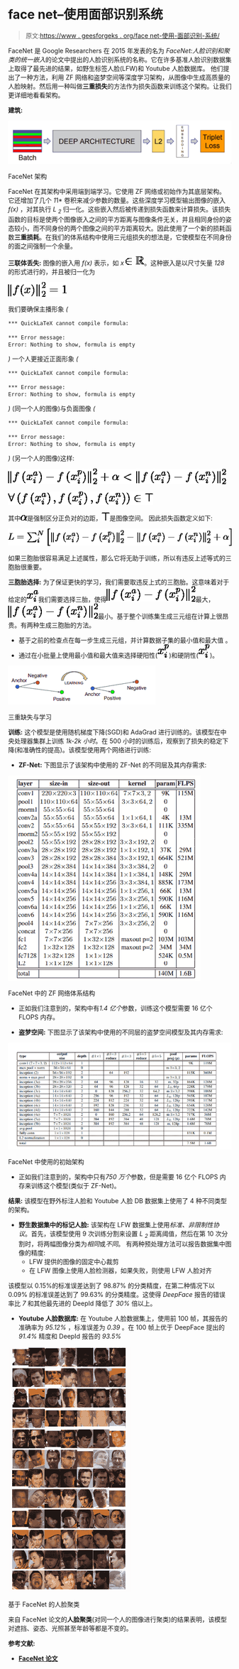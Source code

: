 # face net–使用面部识别系统

> 原文:[https://www . geesforgeks . org/face net-使用-面部识别-系统/](https://www.geeksforgeeks.org/facenet-using-facial-recognition-system/)

FaceNet 是 Google Researchers 在 2015 年发表的名为 *FaceNet:人脸识别和聚类的统一嵌入*的论文中提出的人脸识别系统的名称。它在许多基准人脸识别数据集上取得了最先进的结果，如野生标签人脸(LFW)和 Youtube 人脸数据库。
他们提出了一种方法，利用 ZF 网络和盗梦空间等深度学习架构，从图像中生成高质量的人脸映射。然后用一种叫做**三重损失**的方法作为损失函数来训练这个架构。让我们更详细地看看架构。

**建筑:**

[![FaceNet architecture](img/9f75ee6dd059eabf40b75e7a918aee50.png)](https://media.geeksforgeeks.org/wp-content/uploads/20200320203921/deep-learning-architecture.png)

FaceNet 架构

FaceNet 在其架构中采用端到端学习。它使用 ZF 网络或初始作为其底层架构。它还增加了几个 *1*1* 卷积来减少参数的数量。这些深度学习模型输出图像的嵌入 *f(x)* ，对其执行 *L <sub>2</sub>* 归一化。这些嵌入然后被传递到损失函数来计算损失。该损失函数的目标是使两个图像嵌入之间的平方距离与图像条件无关，并且相同身份的姿态较小，而不同身份的两个图像之间的平方距离较大。因此使用了一个新的损耗函数**三重损耗**。在我们的体系结构中使用三元组损失的想法是，它使模型在不同身份的面之间强制一个余量。

**三联体丢失:**
图像的嵌入用 *f(x)* 表示，如 *x* ![\in \mathbb{R}  ](img/a738be9555d7d58d367d43e392964a34.png "Rendered by QuickLaTeX.com")。这种嵌入是以尺寸矢量 *128* 的形式进行的，并且被归一化为

![\left \| f(x) \right \|_2^2 = 1  ](img/4f458788371805cf1b487684b4fbc642.png "Rendered by QuickLaTeX.com")

我们要确保主播形象 *(*

```
*** QuickLaTeX cannot compile formula:

*** Error message:
Error: Nothing to show, formula is empty

```

*)* 一个人更接近正面形象 *(*

```
*** QuickLaTeX cannot compile formula:

*** Error message:
Error: Nothing to show, formula is empty

```

*)* (同一个人的图像)与负面图像 *(*

```
*** QuickLaTeX cannot compile formula:

*** Error message:
Error: Nothing to show, formula is empty

```

*)* (另一个人的图像)这样:

![\left \| f\left ( x_i^a \right ) - f\left ( x_i^p \right ) \right \|_{2}^{2} +\alpha < \left \| f\left ( x_i^a \right ) - f\left ( x_i^n \right ) \right \|_{2}^{2}  ](img/99b693debb7e135d5a0774171391bec4.png "Rendered by QuickLaTeX.com")

![\forall \left ( f\left ( x_i^a \right ), f\left ( x_i^p \right ), f\left ( x_i^n \right ) \right ) \in \top  ](img/e2327bf59c4590e111fc6f4bb2085966.png "Rendered by QuickLaTeX.com")

其中![\alpha  ](img/20bbc2fdda374489d1ee0905b9022620.png "Rendered by QuickLaTeX.com")是强制区分正负对的边距，![\top  ](img/2dde9e5bdea77f8f25c7cc2f097906b7.png "Rendered by QuickLaTeX.com")是图像空间。
因此损失函数定义如下:

![L = \sum_{i}^{N}\left [ \left \| f\left ( x_i^a \right ) - f\left ( x_i^p \right ) \right \|_{2}^{2} - \left \| f\left ( x_i^a \right ) - f\left ( x_i^n \right ) \right \|_{2}^{2} +\alpha \right ]  ](img/968828406949968ea6ac8f362ab9a3ad.png "Rendered by QuickLaTeX.com")

如果三胞胎很容易满足上述属性，那么它将无助于训练，所以有违反上述等式的三胞胎很重要。

**三胞胎选择:**
为了保证更快的学习，我们需要取违反上式的三胞胎。这意味着对于给定的![x_i^a  ](img/86408a4e78fc16e4422a60ad15db357c.png "Rendered by QuickLaTeX.com")我们需要选择三胎，使得![\left \| f\left ( x_i^a \right ) - f\left ( x_i^p \right ) \right \|_{2}^{2}  ](img/c5c357d23b9bf4b7a4eed9f1511148e4.png "Rendered by QuickLaTeX.com")最大，![\left \| f\left ( x_i^a \right ) - f\left ( x_i^n \right ) \right \|_{2}^{2}  ](img/4ed9a5cbce919ae6bab7c7a8b9243cd4.png "Rendered by QuickLaTeX.com")最小。基于整个训练集生成三元组在计算上很昂贵。有两种生成三胞胎的方法。

*   基于之前的检查点在每一步生成三元组，并计算数据子集的最小值和最大值
    。
*   通过在小批量上使用最小值和最大值来选择硬阳性(![x_i^p  ](img/323d6d98e2e2f881ce2c2621229cd595.png "Rendered by QuickLaTeX.com"))和硬阴性(![x_i^p  ](img/323d6d98e2e2f881ce2c2621229cd595.png "Rendered by QuickLaTeX.com"))。

[![triplet-loss and learning](img/32d5af95785a968eb67ca21b8ccc67a1.png)](https://media.geeksforgeeks.org/wp-content/uploads/20200323224943/triplet-loss.png)

三重缺失与学习

**训练:**
这个模型是使用随机梯度下降(SGD)和 AdaGrad 进行训练的。该模型在中央处理器集群上训练 *1k-2k 小时*。在 500 小时的训练后，观察到了损失的稳定下降(和准确性的提高)。该模型使用两个网络进行训练:

*   **ZF-Net:**
    下图显示了该架构中使用的 ZF-Net 的不同层及其内存需求:

[![ZF-Net architecture](img/90967389ed4b6aaacc4be3cbed6b4ad8.png)](https://media.geeksforgeeks.org/wp-content/uploads/20200323221619/zf-net-in-facenet.png)

FaceNet 中的 ZF 网络体系结构

*   正如我们注意到的，架构中有*1.4 亿个*参数，训练这个模型需要 16 亿个 FLOPS 内存。

*   **盗梦空间:**
    下图显示了该架构中使用的不同层的盗梦空间模型及其内存需求:

[![Inception Architecture](img/bdc36828d8ff9dcd44683dfd7858618d.png)](https://media.geeksforgeeks.org/wp-content/uploads/20200323224320/Inception.png)

FaceNet 中使用的初始架构

*   正如我们注意到的，架构中只有*750 万个*参数，但是需要 16 亿个 FLOPS 内存来训练这个模型(类似于 ZF-Net)。

**结果:**
该模型在野外标注人脸和 Youtube 人脸 DB 数据集上使用了 4 种不同类型的架构。

*   **野生数据集中的标记人脸:**
    该架构在 LFW 数据集上使用*标准、非限制性协议*。首先，该模型使用 9 次训练分割来设置 *L <sub>2</sub>* 距离阈值，然后在第 10 次分割时，将两幅图像分类为*相同*或*不同*。
    有两种预处理方法可以报告数据集中图像的精度:
    *   LFW 提供的图像的固定中心裁剪
    *   在 LFW 图像上使用人脸检测器，如果失败，则使用 LFW 人脸对齐

该模型以 0.15%的标准误差达到了 98.87% 的分类精度，在第二种情况下以 0.09% 的标准误差达到了 99.63% 的分类精度。这使得 *DeepFace* 报告的错误率比 *7* 和其他最先进的 DeepId 降低了 *30%* 倍以上。

*   **Youtube 人脸数据库:**
    在 Youtube 人脸数据集上，使用前 100 帧，其报告的准确率为 *95.12%* ，标准误差为 *0.39* 。在 100 帧上优于 DeepFace 提出的 *91.4%* 精度和 DeepId 报告的 *93.5%*

[![Face-Clustering-using-FaceNet](img/f41591dde528a14418a3bd6fa1bcf291.png)](https://media.geeksforgeeks.org/wp-content/uploads/20200324024500/Face-Clustering-using-FaceNet.png)

基于 FaceNet 的人脸聚类

来自 FaceNet 论文的**人脸聚类**(对同一个人的图像进行聚类)的结果表明，该模型对遮挡、姿态、光照甚至年龄等都是不变的。

**参考文献:**

*   [**FaceNet 论文**](https://arxiv.org/pdf/1503.03832.pdf)